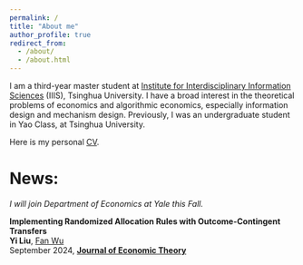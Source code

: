 ```yaml
---
permalink: /
title: "About me"
author_profile: true
redirect_from: 
  - /about/
  - /about.html
---
```


I am a third-year master student at [Institute for Interdisciplinary Information Sciences](https://iiis.tsinghua.edu.cn/) (IIIS), Tsinghua University. I have a broad interest in the theoretical problems of economics and algorithmic economics, especially information design and mechanism design. Previously, I was an undergraduate student in Yao Class, at Tsinghua University. 

Here is my personal [CV](/files/Yi_Liu_s_CV.pdf).


News:
======
*I will join Department of Economics at Yale this Fall.*

**Implementing Randomized Allocation Rules with Outcome-Contingent Transfers**<br>
**Yi Liu**, [Fan Wu](<https://www.fanwu.info/>)<br>
September 2024, [**Journal of Economic Theory**](<https://doi.org/10.1016/j.jet.2024.105878>)
